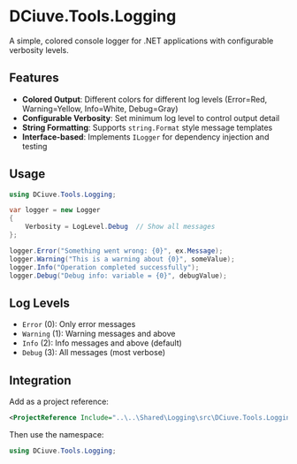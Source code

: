 # DCiuve.Tools.Logging

A simple, colored console logger for .NET applications with configurable verbosity levels.

## Features

- **Colored Output**: Different colors for different log levels (Error=Red, Warning=Yellow, Info=White, Debug=Gray)
- **Configurable Verbosity**: Set minimum log level to control output detail
- **String Formatting**: Supports `string.Format` style message templates
- **Interface-based**: Implements `ILogger` for dependency injection and testing

## Usage

```csharp
using DCiuve.Tools.Logging;

var logger = new Logger
{
    Verbosity = LogLevel.Debug  // Show all messages
};

logger.Error("Something went wrong: {0}", ex.Message);
logger.Warning("This is a warning about {0}", someValue);
logger.Info("Operation completed successfully");
logger.Debug("Debug info: variable = {0}", debugValue);
```

## Log Levels

- `Error` (0): Only error messages
- `Warning` (1): Warning messages and above
- `Info` (2): Info messages and above (default)
- `Debug` (3): All messages (most verbose)

## Integration

Add as a project reference:

```xml
<ProjectReference Include="..\..\Shared\Logging\src\DCiuve.Tools.Logging.csproj" />
```

Then use the namespace:

```csharp
using DCiuve.Tools.Logging;
```
